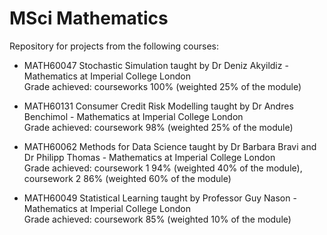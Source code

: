 # MSci Mathematics

Repository for projects from the following courses:

- MATH60047 Stochastic Simulation taught by Dr Deniz Akyildiz - Mathematics at Imperial College London   
Grade achieved: courseworks 100% (weighted 25% of the module)

- MATH60131 Consumer Credit Risk Modelling taught by Dr Andres Benchimol - Mathematics at Imperial College London  
Grade achieved: coursework 98% (weighted 25% of the module)

- MATH60062 Methods for Data Science taught by Dr Barbara Bravi and Dr Philipp Thomas - Mathematics at Imperial College London     
Grade achieved: coursework 1 94% (weighted 40% of the module), coursework 2 86% (weighted 60% of the module)

- MATH60049 Statistical Learning taught by Professor Guy Nason - Mathematics at Imperial College London   
Grade achieved: coursework 85% (weighted 10% of the module)

